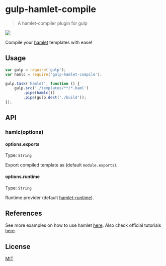 # gulp-hamlet-compile
> A hamlet-compiler plugin for gulp

![](https://dl.dropboxusercontent.com/u/100463011/hamlet-logo.png)

Compile your [hamlet](http://hamlet.coffee/) templates with ease!

## Usage
```javascript
var gulp = require('gulp');
var hamlc = require('gulp-hamlet-compile');

gulp.task('hamlet', function () {
	gulp.src('./templates/**/*.haml')
		.pipe(hamlc())
		.pipe(gulp.dest('./build'));
});
```

## API

### hamlc(options)

#### options.exports

Type: ``String``

Export compiled template as (default ``module.exports``).

#### options.runtime

Type: ``String``

Runtime provider (default [hamlet-runtime](https://github.com/inductor-labs/hamlet-runtime)).

## References

See more examples on how to use hamlet [here](https://github.com/inductor-labs/hamlet#getting-started). Also check official tutorials [here](https://github.com/inductor-labs/hamlet-tutorials).

## License

[MIT](http://opensource.org/licenses/MIT)

